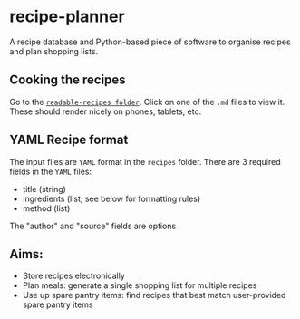 # recipe-planner
A recipe database and Python-based piece of software to organise recipes and plan shopping lists. 

## Cooking the recipes
Go to the [`readable-recipes folder`](https://github.com/binnev/recipe-planner/tree/master/readable-recipes). Click on one of the `.md` files to view it. These should render nicely on phones, tablets, etc. 

## YAML Recipe format
The input files are `YAML` format in the `recipes` folder. There are 3 required fields in the `YAML` files: 
- title (string)
- ingredients (list; see below for formatting rules)
- method (list)

The "author" and "source" fields are options

## Aims: 
- Store recipes electronically
- Plan meals: generate a single shopping list for multiple recipes
- Use up spare pantry items: find recipes that best match user-provided spare pantry items
<!--stackedit_data:
eyJoaXN0b3J5IjpbLTgwNjMzNTI4M119
-->